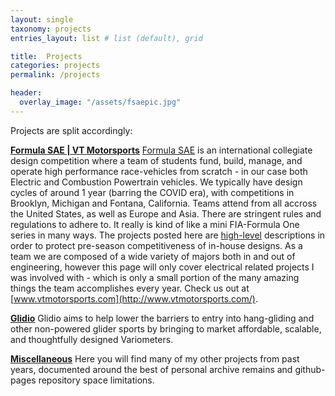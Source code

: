 ```yaml
---
layout: single
taxonomy: projects
entries_layout: list # list (default), grid

title:  Projects
categories: projects
permalink: /projects

header:
  overlay_image: "/assets/fsaepic.jpg"
---
```

<!-- Put project write ups and summaries here - try to get drone stuff, and also
scan thru various classes for interesting project writeups - e.g. the audio
direction finding project - add othre stuff like the useful link andy sent. Dont
include any of these as blog posts.  -->

Projects are split accordingly:

**[Formula SAE | VT Motorsports]({{site.baseurl}}/projects/fsae)**
[Formula SAE](https://en.wikipedia.org/wiki/Formula_SAE) is an international collegiate design competition where a team of students fund, build, manage, and operate high performance race-vehicles from scratch - in our case both Electric and Combustion Powertrain vehicles. We typically have design cycles of around 1 year (barring the COVID era), with competitions in Brooklyn, Michigan and Fontana, California. Teams attend from all accross the United States, as well as Europe and Asia. There are stringent rules and regulations to adhere to. It really is kind of like a mini FIA-Formula One series in many ways. The projects posted here are [high-level](https://en.wikipedia.org/wiki/High-_and_low-level) descriptions in order to protect pre-season competitiveness of in-house designs. As a team we are composed of a wide variety of majors both in and out of engineering, however this page will only cover electrical related projects I was involved with - which is only a small portion of the many amazing things the team accomplishes every year. Check us out at [www.vtmotorsports.com](http://www.vtmotorsports.com/).

**[Glidio]({{site.baseurl}}/projects/glidio)**
Glidio aims to help lower the barriers to entry into hang-gliding and other non-powered glider sports by bringing to market affordable, scalable, and thoughtfully designed Variometers.

**[Miscellaneous]({{site.baseurl}}/projects/misc)**
Here you will find many of my other projects from past years, documented around the best of personal archive remains and github-pages repository space limitations.